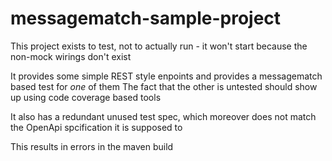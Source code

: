 # messagematch-sample-project

This project exists to test, not to actually run - it won't start because the non-mock wirings don't exist

It provides some simple REST style enpoints and provides a messagematch based test for *one* of them
The fact that the other is untested should show up using code coverage based tools

It also has a redundant unused test spec, which moreover does not match the OpenApi spcification it is supposed to

This results in errors in the maven build
